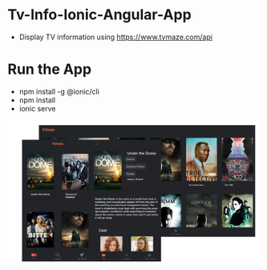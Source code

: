 # Tv-Info-Ionic-Angular-App
* Display TV information using https://www.tvmaze.com/api
# Run the App
* npm install -g @ionic/cli
* npm install
* ionic serve

<img src="src/assets/tv_info_demo.png">
